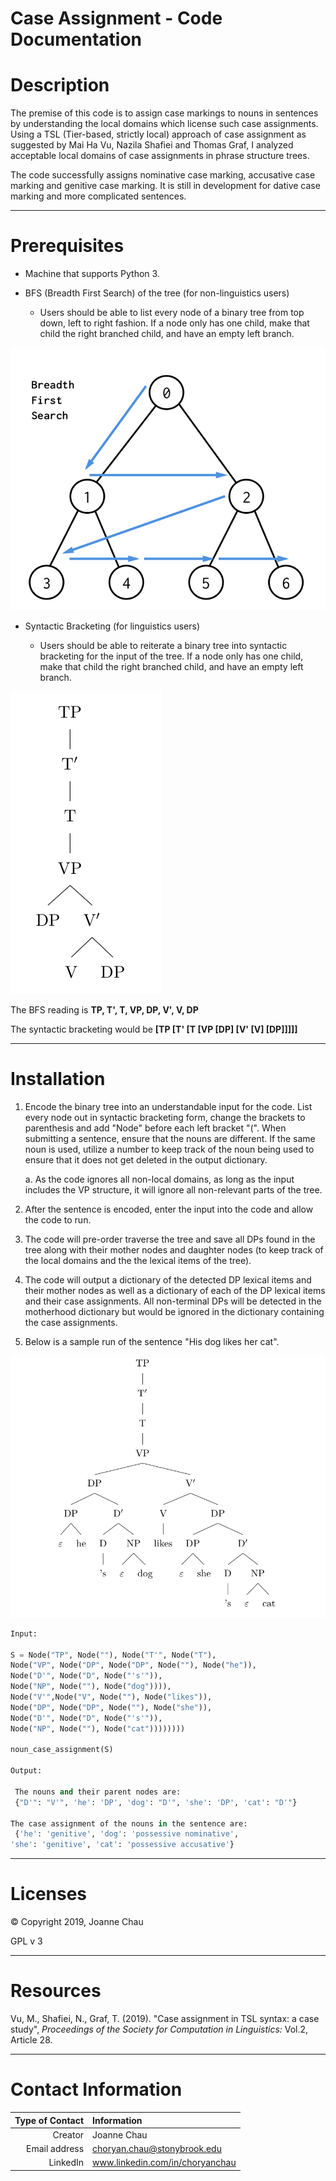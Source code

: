 
Case Assignment - Code Documentation
===

# Description

The premise of this code is to assign case markings to nouns in sentences by understanding the local domains which license such case assignments. Using a TSL (Tier-based, strictly local) approach of case assignment as suggested by Mai Ha Vu, Nazila Shafiei and Thomas Graf, I analyzed acceptable local domains of case assignments in phrase structure trees.

The code successfully assigns nominative case marking, accusative case marking and genitive case marking. It is still in development for dative case marking and more complicated sentences.

---

# Prerequisites

- Machine that supports Python 3.

- BFS (Breadth First Search) of the tree (for non-linguistics users)

	- Users should be able to list every node of a binary tree from top down, left to right fashion. If a node only has one child, make that child the right branched child, and have an empty left branch.

![Breadth First Search](https://github.com/joannechau/case_assignment_code/blob/master/BFS.png)


- Syntactic Bracketing (for linguistics users)

	- Users should be able to reiterate a binary tree into syntactic bracketing for the input of the tree. If a node only has one child, make that child the right branched child, and have an empty left branch.

![Sample Tree](https://github.com/joannechau/case_assignment_code/blob/master/Small.png)

The BFS reading is **TP, T', T, VP, DP, V', V, DP**

The syntactic bracketing would be **[TP [T' [T [VP [DP] [V' [V] [DP]]]]]**

---

# Installation

1. Encode the binary tree into an understandable input for the code. List every node out in syntactic bracketing form, change the brackets to parenthesis and add "Node" before each left bracket "(". When submitting a sentence, ensure that the nouns are different. If the same noun is used, utilize a number to keep track of the noun being used to ensure that it does not get deleted in the output dictionary.

	a. As the code ignores all non-local domains, as long as the input includes the VP structure, it will ignore all non-relevant parts of the tree.

2. After the sentence is encoded, enter the input into the code and allow the code to run.

3. The code will pre-order traverse the tree and save all DPs found in the tree along with their mother nodes and daughter nodes (to keep track of the local domains and the the lexical items of the tree).

4. The code will output a dictionary of the detected DP lexical items and their mother nodes as well as a dictionary of each of the DP lexical items and their case assignments. All non-terminal DPs will be detected in the motherhood dictionary but would be ignored in the dictionary containing the case assignments.

5. Below is a sample run of the sentence "His dog likes her cat".

![Tree for "His dog likes her cat."](https://github.com/joannechau/case_assignment_code/blob/master/Big.png)

```python
Input:

S = Node("TP", Node(""), Node("T'", Node("T"),
Node("VP", Node("DP", Node("DP", Node(""), Node("he")),
Node("D'", Node("D", Node("'s'")),
Node("NP", Node(""), Node("dog")))),
Node("V'",Node("V", Node(""), Node("likes")),
Node("DP", Node("DP", Node(""), Node("she")),
Node("D'", Node("D", Node("'s'")),
Node("NP", Node(""), Node("cat"))))))))

noun_case_assignment(S)

Output:

 The nouns and their parent nodes are:
 {"D'": "V'", 'he': 'DP', 'dog': "D'", 'she': 'DP', 'cat': "D'"}

The case assignment of the nouns in the sentence are:
 {'he': 'genitive', 'dog': 'possessive nominative',
'she': 'genitive', 'cat': 'possessive accusative'}
```

---

# Licenses

© Copyright 2019, Joanne Chau


GPL v 3

---

# Resources

Vu, M., Shafiei, N., Graf, T. (2019). "Case assignment in TSL syntax: a case study", _Proceedings of the Society for Computation in Linguistics:_ Vol.2, Article 28.

---

# Contact Information

| Type of Contact	| Information
| --:			| :--
| Creator		| Joanne Chau
| Email address		| choryan.chau@stonybrook.edu
| LinkedIn		| www.linkedin.com/in/choryanchau
